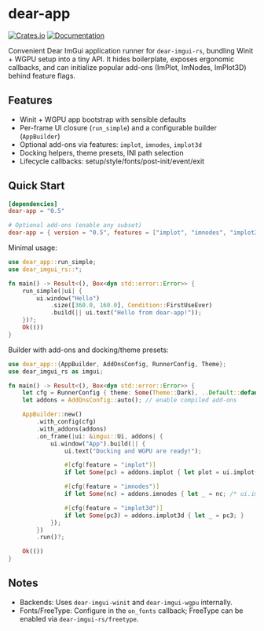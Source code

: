 # dear-app

[![Crates.io](https://img.shields.io/crates/v/dear-app.svg)](https://crates.io/crates/dear-app)
[![Documentation](https://docs.rs/dear-app/badge.svg)](https://docs.rs/dear-app)

Convenient Dear ImGui application runner for `dear-imgui-rs`, bundling Winit + WGPU setup into a tiny API. It hides boilerplate, exposes ergonomic callbacks, and can initialize popular add-ons (ImPlot, ImNodes, ImPlot3D) behind feature flags.

## Features

- Winit + WGPU app bootstrap with sensible defaults
- Per-frame UI closure (`run_simple`) and a configurable builder (`AppBuilder`)
- Optional add-ons via features: `implot`, `imnodes`, `implot3d`
- Docking helpers, theme presets, INI path selection
- Lifecycle callbacks: setup/style/fonts/post-init/event/exit

## Quick Start

```toml
[dependencies]
dear-app = "0.5"

# Optional add-ons (enable any subset)
dear-app = { version = "0.5", features = ["implot", "imnodes", "implot3d"] }
```

Minimal usage:

```rust
use dear_app::run_simple;
use dear_imgui_rs::*;

fn main() -> Result<(), Box<dyn std::error::Error>> {
    run_simple(|ui| {
        ui.window("Hello")
            .size([360.0, 160.0], Condition::FirstUseEver)
            .build(|| ui.text("Hello from dear-app!"));
    })?;
    Ok(())
}
```

Builder with add-ons and docking/theme presets:

```rust
use dear_app::{AppBuilder, AddOnsConfig, RunnerConfig, Theme};
use dear_imgui_rs as imgui;

fn main() -> Result<(), Box<dyn std::error::Error>> {
    let cfg = RunnerConfig { theme: Some(Theme::Dark), ..Default::default() };
    let addons = AddOnsConfig::auto(); // enable compiled add-ons

    AppBuilder::new()
        .with_config(cfg)
        .with_addons(addons)
        .on_frame(|ui: &imgui::Ui, addons| {
            ui.window("App").build(|| {
                ui.text("Docking and WGPU are ready!");

                #[cfg(feature = "implot")]
                if let Some(pc) = addons.implot { let plot = ui.implot(pc); let _ = plot; }

                #[cfg(feature = "imnodes")]
                if let Some(nc) = addons.imnodes { let _ = nc; /* ui.imnodes(nc) ... */ }

                #[cfg(feature = "implot3d")]
                if let Some(pc3) = addons.implot3d { let _ = pc3; }
            });
        })
        .run()?;

    Ok(())
}
```

## Notes

- Backends: Uses `dear-imgui-winit` and `dear-imgui-wgpu` internally.
- Fonts/FreeType: Configure in the `on_fonts` callback; FreeType can be enabled via `dear-imgui-rs/freetype`.
